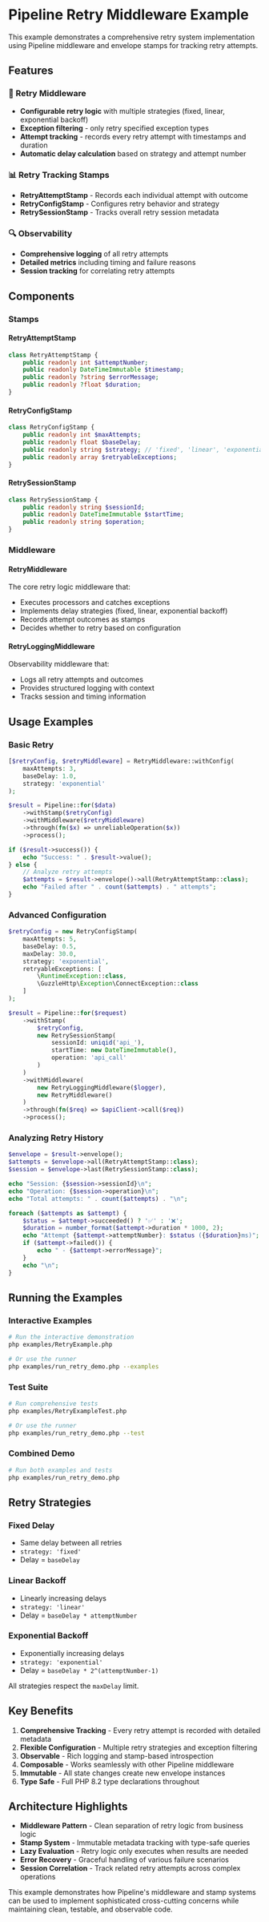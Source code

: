 # Pipeline Retry Middleware Example

This example demonstrates a comprehensive retry system implementation using Pipeline middleware and envelope stamps for tracking retry attempts.

## Features

### 🔄 Retry Middleware
- **Configurable retry logic** with multiple strategies (fixed, linear, exponential backoff)
- **Exception filtering** - only retry specified exception types
- **Attempt tracking** - records every retry attempt with timestamps and duration
- **Automatic delay calculation** based on strategy and attempt number

### 📊 Retry Tracking Stamps
- **RetryAttemptStamp** - Records each individual attempt with outcome
- **RetryConfigStamp** - Configures retry behavior and strategy
- **RetrySessionStamp** - Tracks overall retry session metadata

### 🔍 Observability
- **Comprehensive logging** of all retry attempts
- **Detailed metrics** including timing and failure reasons
- **Session tracking** for correlating retry attempts

## Components

### Stamps

#### RetryAttemptStamp
```php
class RetryAttemptStamp {
    public readonly int $attemptNumber;
    public readonly DateTimeImmutable $timestamp;
    public readonly ?string $errorMessage;
    public readonly ?float $duration;
}
```

#### RetryConfigStamp
```php
class RetryConfigStamp {
    public readonly int $maxAttempts;
    public readonly float $baseDelay;
    public readonly string $strategy; // 'fixed', 'linear', 'exponential'
    public readonly array $retryableExceptions;
}
```

#### RetrySessionStamp
```php
class RetrySessionStamp {
    public readonly string $sessionId;
    public readonly DateTimeImmutable $startTime;
    public readonly string $operation;
}
```

### Middleware

#### RetryMiddleware
The core retry logic middleware that:
- Executes processors and catches exceptions
- Implements delay strategies (fixed, linear, exponential backoff)
- Records attempt outcomes as stamps
- Decides whether to retry based on configuration

#### RetryLoggingMiddleware
Observability middleware that:
- Logs all retry attempts and outcomes
- Provides structured logging with context
- Tracks session and timing information

## Usage Examples

### Basic Retry
```php
[$retryConfig, $retryMiddleware] = RetryMiddleware::withConfig(
    maxAttempts: 3,
    baseDelay: 1.0,
    strategy: 'exponential'
);

$result = Pipeline::for($data)
    ->withStamp($retryConfig)
    ->withMiddleware($retryMiddleware)
    ->through(fn($x) => unreliableOperation($x))
    ->process();

if ($result->success()) {
    echo "Success: " . $result->value();
} else {
    // Analyze retry attempts
    $attempts = $result->envelope()->all(RetryAttemptStamp::class);
    echo "Failed after " . count($attempts) . " attempts";
}
```

### Advanced Configuration
```php
$retryConfig = new RetryConfigStamp(
    maxAttempts: 5,
    baseDelay: 0.5,
    maxDelay: 30.0,
    strategy: 'exponential',
    retryableExceptions: [
        \RuntimeException::class,
        \GuzzleHttp\Exception\ConnectException::class
    ]
);

$result = Pipeline::for($request)
    ->withStamp(
        $retryConfig,
        new RetrySessionStamp(
            sessionId: uniqid('api_'),
            startTime: new DateTimeImmutable(),
            operation: 'api_call'
        )
    )
    ->withMiddleware(
        new RetryLoggingMiddleware($logger),
        new RetryMiddleware()
    )
    ->through(fn($req) => $apiClient->call($req))
    ->process();
```

### Analyzing Retry History
```php
$envelope = $result->envelope();
$attempts = $envelope->all(RetryAttemptStamp::class);
$session = $envelope->last(RetrySessionStamp::class);

echo "Session: {$session->sessionId}\n";
echo "Operation: {$session->operation}\n";
echo "Total attempts: " . count($attempts) . "\n";

foreach ($attempts as $attempt) {
    $status = $attempt->succeeded() ? '✅' : '❌';
    $duration = number_format($attempt->duration * 1000, 2);
    echo "Attempt {$attempt->attemptNumber}: $status ({$duration}ms)";
    if ($attempt->failed()) {
        echo " - {$attempt->errorMessage}";
    }
    echo "\n";
}
```

## Running the Examples

### Interactive Examples
```bash
# Run the interactive demonstration
php examples/RetryExample.php

# Or use the runner
php examples/run_retry_demo.php --examples
```

### Test Suite
```bash
# Run comprehensive tests
php examples/RetryExampleTest.php

# Or use the runner
php examples/run_retry_demo.php --test
```

### Combined Demo
```bash
# Run both examples and tests
php examples/run_retry_demo.php
```

## Retry Strategies

### Fixed Delay
- Same delay between all retries
- `strategy: 'fixed'`
- Delay = `baseDelay`

### Linear Backoff
- Linearly increasing delays
- `strategy: 'linear'` 
- Delay = `baseDelay * attemptNumber`

### Exponential Backoff
- Exponentially increasing delays
- `strategy: 'exponential'`
- Delay = `baseDelay * 2^(attemptNumber-1)`

All strategies respect the `maxDelay` limit.

## Key Benefits

1. **Comprehensive Tracking** - Every retry attempt is recorded with detailed metadata
2. **Flexible Configuration** - Multiple retry strategies and exception filtering
3. **Observable** - Rich logging and stamp-based introspection
4. **Composable** - Works seamlessly with other Pipeline middleware
5. **Immutable** - All state changes create new envelope instances
6. **Type Safe** - Full PHP 8.2 type declarations throughout

## Architecture Highlights

- **Middleware Pattern** - Clean separation of retry logic from business logic
- **Stamp System** - Immutable metadata tracking with type-safe queries
- **Lazy Evaluation** - Retry logic only executes when results are needed
- **Error Recovery** - Graceful handling of various failure scenarios
- **Session Correlation** - Track related retry attempts across complex operations

This example demonstrates how Pipeline's middleware and stamp systems can be used to implement sophisticated cross-cutting concerns while maintaining clean, testable, and observable code.